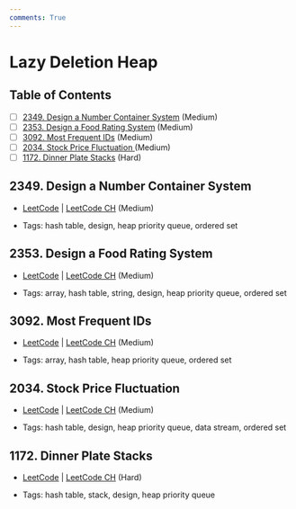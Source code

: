 ```yaml
---
comments: True
---
```


# Lazy Deletion Heap

## Table of Contents

- [ ] [2349. Design a Number Container System](https://leetcode.cn/problems/design-a-number-container-system/) (Medium)
- [ ] [2353. Design a Food Rating System](https://leetcode.cn/problems/design-a-food-rating-system/) (Medium)
- [ ] [3092. Most Frequent IDs](https://leetcode.cn/problems/most-frequent-ids/) (Medium)
- [ ] [2034. Stock Price Fluctuation ](https://leetcode.cn/problems/stock-price-fluctuation/) (Medium)
- [ ] [1172. Dinner Plate Stacks](https://leetcode.cn/problems/dinner-plate-stacks/) (Hard)

## 2349. Design a Number Container System

-   [LeetCode](https://leetcode.com/problems/design-a-number-container-system/) | [LeetCode CH](https://leetcode.cn/problems/design-a-number-container-system/) (Medium)

-   Tags: hash table, design, heap priority queue, ordered set


## 2353. Design a Food Rating System

-   [LeetCode](https://leetcode.com/problems/design-a-food-rating-system/) | [LeetCode CH](https://leetcode.cn/problems/design-a-food-rating-system/) (Medium)

-   Tags: array, hash table, string, design, heap priority queue, ordered set


## 3092. Most Frequent IDs

-   [LeetCode](https://leetcode.com/problems/most-frequent-ids/) | [LeetCode CH](https://leetcode.cn/problems/most-frequent-ids/) (Medium)

-   Tags: array, hash table, heap priority queue, ordered set


## 2034. Stock Price Fluctuation

-   [LeetCode](https://leetcode.com/problems/stock-price-fluctuation/) | [LeetCode CH](https://leetcode.cn/problems/stock-price-fluctuation/) (Medium)

-   Tags: hash table, design, heap priority queue, data stream, ordered set


## 1172. Dinner Plate Stacks

-   [LeetCode](https://leetcode.com/problems/dinner-plate-stacks/) | [LeetCode CH](https://leetcode.cn/problems/dinner-plate-stacks/) (Hard)

-   Tags: hash table, stack, design, heap priority queue
